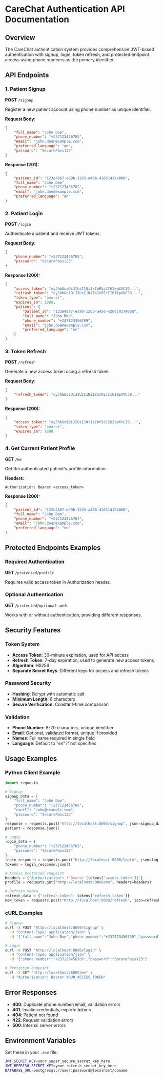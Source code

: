 # CareChat Authentication API Documentation

## Overview
The CareChat authentication system provides comprehensive JWT-based authentication with signup, login, token refresh, and protected endpoint access using phone numbers as the primary identifier.

## API Endpoints

### 1. Patient Signup
**POST** `/signup`

Register a new patient account using phone number as unique identifier.

**Request Body:**
```json
{
    "full_name": "John Doe",
    "phone_number": "+237123456789",
    "email": "john.doe@example.com",
    "preferred_language": "en",
    "password": "SecurePass123"
}
```

**Response (201):**
```json
{
    "patient_id": "123e4567-e89b-12d3-a456-426614174000",
    "full_name": "John Doe",
    "phone_number": "+237123456789",
    "email": "john.doe@example.com",
    "preferred_language": "en"
}
```

### 2. Patient Login
**POST** `/login`

Authenticate a patient and receive JWT tokens.

**Request Body:**
```json
{
    "phone_number": "+237123456789",
    "password": "SecurePass123"
}
```

**Response (200):**
```json
{
    "access_token": "eyJhbGciOiJIUzI1NiIsInR5cCI6IkpXVCJ9...",
    "refresh_token": "eyJhbGciOiJIUzI1NiIsInR5cCI6IkpXVCJ9...",
    "token_type": "bearer",
    "expires_in": 1800,
    "patient": {
        "patient_id": "123e4567-e89b-12d3-a456-426614174000",
        "full_name": "John Doe",
        "phone_number": "+237123456789",
        "email": "john.doe@example.com",
        "preferred_language": "en"
    }
}
```

### 3. Token Refresh
**POST** `/refresh`

Generate a new access token using a refresh token.

**Request Body:**
```json
{
    "refresh_token": "eyJhbGciOiJIUzI1NiIsInR5cCI6IkpXVCJ9..."
}
```

**Response (200):**
```json
{
    "access_token": "eyJhbGciOiJIUzI1NiIsInR5cCI6IkpXVCJ9...",
    "token_type": "bearer",
    "expires_in": 1800
}
```

### 4. Get Current Patient Profile
**GET** `/me`

Get the authenticated patient's profile information.

**Headers:**
```
Authorization: Bearer <access_token>
```

**Response (200):**
```json
{
    "patient_id": "123e4567-e89b-12d3-a456-426614174000",
    "full_name": "John Doe",
    "phone_number": "+237123456789",
    "email": "john.doe@example.com",
    "preferred_language": "en"
}
```

## Protected Endpoints Examples

### Required Authentication
**GET** `/protected/profile`

Requires valid access token in Authorization header.

### Optional Authentication
**GET** `/protected/optional-auth`

Works with or without authentication, providing different responses.

## Security Features

### Token System
- **Access Token**: 30-minute expiration, used for API access
- **Refresh Token**: 7-day expiration, used to generate new access tokens
- **Algorithm**: HS256
- **Separate Secret Keys**: Different keys for access and refresh tokens

### Password Security
- **Hashing**: Bcrypt with automatic salt
- **Minimum Length**: 6 characters
- **Secure Verification**: Constant-time comparison

### Validation
- **Phone Number**: 8-20 characters, unique identifier
- **Email**: Optional, validated format, unique if provided
- **Names**: Full name required in single field
- **Language**: Default to "en" if not specified

## Usage Examples

### Python Client Example
```python
import requests

# Signup
signup_data = {
    "full_name": "John Doe", 
    "phone_number": "+237123456789",
    "email": "john@example.com",
    "password": "SecurePass123"
}
response = requests.post("http://localhost:8000/signup", json=signup_data)
patient = response.json()

# Login
login_data = {
    "phone_number": "+237123456789",
    "password": "SecurePass123"
}
login_response = requests.post("http://localhost:8000/login", json=login_data)
tokens = login_response.json()

# Access protected endpoint
headers = {"Authorization": f"Bearer {tokens['access_token']}"}
profile = requests.get("http://localhost:8000/me", headers=headers)

# Refresh token
refresh_data = {"refresh_token": tokens['refresh_token']}
new_token = requests.post("http://localhost:8000/refresh", json=refresh_data)
```

### cURL Examples
```bash
# Signup
curl -X POST "http://localhost:8000/signup" \
  -H "Content-Type: application/json" \
  -d '{"full_name":"John Doe","phone_number":"+237123456789","password":"SecurePass123"}'

# Login
curl -X POST "http://localhost:8000/login" \
  -H "Content-Type: application/json" \
  -d '{"phone_number":"+237123456789","password":"SecurePass123"}'

# Protected endpoint
curl -X GET "http://localhost:8000/me" \
  -H "Authorization: Bearer YOUR_ACCESS_TOKEN"
```

## Error Responses

- **400**: Duplicate phone number/email, validation errors
- **401**: Invalid credentials, expired tokens
- **404**: Patient not found
- **422**: Request validation errors
- **500**: Internal server errors

## Environment Variables

Set these in your `.env` file:
```bash
JWT_SECRET_KEY=your_super_secure_secret_key_here
JWT_REFRESH_SECRET_KEY=your_refresh_secret_key_here
DATABASE_URL=postgresql://user:password@localhost/dbname
```
